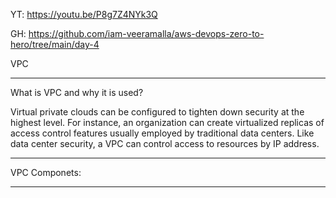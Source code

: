 YT: https://youtu.be/P8g7Z4NYk3Q

GH: https://github.com/iam-veeramalla/aws-devops-zero-to-hero/tree/main/day-4

VPC
___________________

What is VPC and why it is used?

Virtual private clouds can be configured to tighten down security at the highest level. 
For instance, an organization can create virtualized replicas of access control features usually employed by traditional 
data centers. Like data center security, a VPC can control access to resources by IP address.
________


VPC Componets:

________

